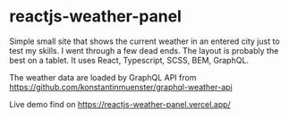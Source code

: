 # reactjs-weather-panel

Simple small site that shows the current weather in an entered city just to test my skills. 
I went through a few dead ends. 
The layout is probably the best on a tablet.
It uses React, Typescript, SCSS, BEM, GraphQL.

The weather data are loaded by GraphQL API from
https://github.com/konstantinmuenster/graphql-weather-api

Live demo find on https://reactjs-weather-panel.vercel.app/
